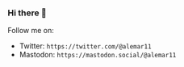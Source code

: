### Hi there 👋

Follow me on: 
* Twitter: `https://twitter.com/@alemar11`
* Mastodon: `https://mastodon.social/@alemar11`
